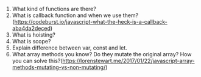 1. What kind of functions are there?
2. What is callback function and when we use them?
(https://codeburst.io/javascript-what-the-heck-is-a-callback-aba4da2deced)
3. What is hoisting?
4. What is scope? 
5. Explain difference between var, const and let.
6. What array methods you know? Do they mutate the original array? How you can solve this?(https://lorenstewart.me/2017/01/22/javascript-array-methods-mutating-vs-non-mutating/)

